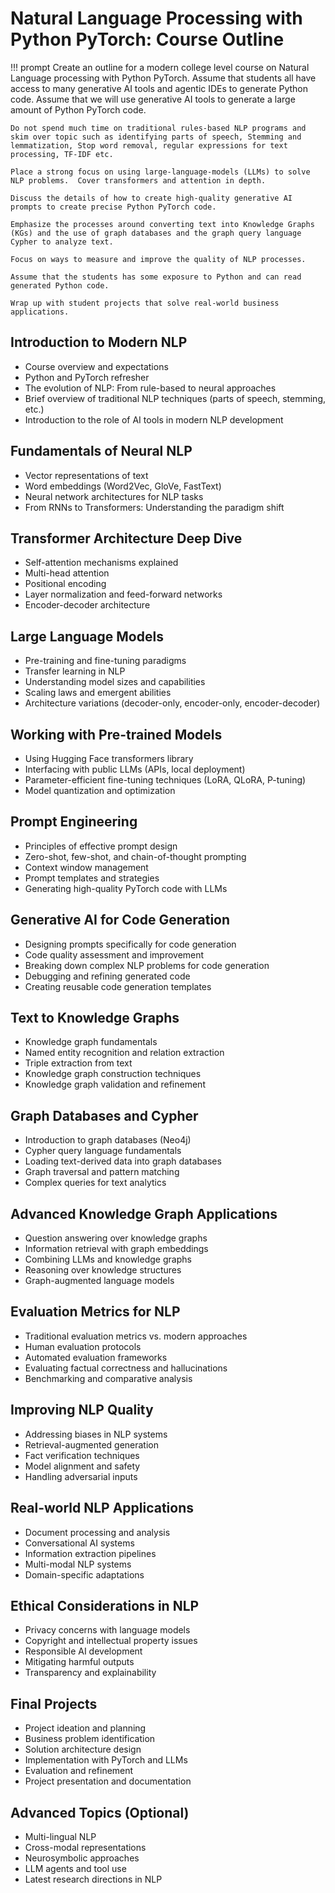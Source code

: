 # Natural Language Processing with Python PyTorch: Course Outline

!!! prompt
    Create an outline for a modern college level course on Natural Language processing with Python PyTorch. Assume that students all have access to many generative AI tools and agentic IDEs to generate Python code.  Assume that we will use generative AI tools to generate a large amount of Python PyTorch code.

    Do not spend much time on traditional rules-based NLP programs and skim over topic such as identifying parts of speech, Stemming and lemmatization, Stop word removal, regular expressions for text processing, TF-IDF etc.

    Place a strong focus on using large-language-models (LLMs) to solve NLP problems.  Cover transformers and attention in depth.

    Discuss the details of how to create high-quality generative AI prompts to create precise Python PyTorch code.

    Emphasize the processes around converting text into Knowledge Graphs (KGs) and the use of graph databases and the graph query language Cypher to analyze text.

    Focus on ways to measure and improve the quality of NLP processes.

    Assume that the students has some exposure to Python and can read generated Python code.

    Wrap up with student projects that solve real-world business applications.

## Introduction to Modern NLP

- Course overview and expectations
- Python and PyTorch refresher
- The evolution of NLP: From rule-based to neural approaches
- Brief overview of traditional NLP techniques (parts of speech, stemming, etc.)
- Introduction to the role of AI tools in modern NLP development

## Fundamentals of Neural NLP

- Vector representations of text
- Word embeddings (Word2Vec, GloVe, FastText)
- Neural network architectures for NLP tasks
- From RNNs to Transformers: Understanding the paradigm shift

## Transformer Architecture Deep Dive

- Self-attention mechanisms explained
- Multi-head attention
- Positional encoding
- Layer normalization and feed-forward networks
- Encoder-decoder architecture

## Large Language Models

- Pre-training and fine-tuning paradigms
- Transfer learning in NLP
- Understanding model sizes and capabilities
- Scaling laws and emergent abilities
- Architecture variations (decoder-only, encoder-only, encoder-decoder)

## Working with Pre-trained Models

- Using Hugging Face transformers library
- Interfacing with public LLMs (APIs, local deployment)
- Parameter-efficient fine-tuning techniques (LoRA, QLoRA, P-tuning)
- Model quantization and optimization

## Prompt Engineering

- Principles of effective prompt design
- Zero-shot, few-shot, and chain-of-thought prompting
- Context window management
- Prompt templates and strategies
- Generating high-quality PyTorch code with LLMs

## Generative AI for Code Generation

- Designing prompts specifically for code generation
- Code quality assessment and improvement
- Breaking down complex NLP problems for code generation
- Debugging and refining generated code
- Creating reusable code generation templates

## Text to Knowledge Graphs

- Knowledge graph fundamentals
- Named entity recognition and relation extraction
- Triple extraction from text
- Knowledge graph construction techniques
- Knowledge graph validation and refinement

## Graph Databases and Cypher

- Introduction to graph databases (Neo4j)
- Cypher query language fundamentals
- Loading text-derived data into graph databases
- Graph traversal and pattern matching
- Complex queries for text analytics

## Advanced Knowledge Graph Applications

- Question answering over knowledge graphs
- Information retrieval with graph embeddings
- Combining LLMs and knowledge graphs
- Reasoning over knowledge structures
- Graph-augmented language models

## Evaluation Metrics for NLP

- Traditional evaluation metrics vs. modern approaches
- Human evaluation protocols
- Automated evaluation frameworks
- Evaluating factual correctness and hallucinations
- Benchmarking and comparative analysis

## Improving NLP Quality

- Addressing biases in NLP systems
- Retrieval-augmented generation
- Fact verification techniques
- Model alignment and safety
- Handling adversarial inputs

## Real-world NLP Applications

- Document processing and analysis
- Conversational AI systems
- Information extraction pipelines
- Multi-modal NLP systems
- Domain-specific adaptations

## Ethical Considerations in NLP

- Privacy concerns with language models
- Copyright and intellectual property issues
- Responsible AI development
- Mitigating harmful outputs
- Transparency and explainability

## Final Projects

- Project ideation and planning
- Business problem identification
- Solution architecture design
- Implementation with PyTorch and LLMs
- Evaluation and refinement
- Project presentation and documentation

## Advanced Topics (Optional)

- Multi-lingual NLP
- Cross-modal representations
- Neurosymbolic approaches
- LLM agents and tool use
- Latest research directions in NLP